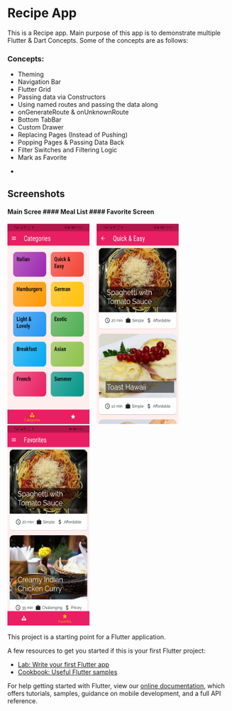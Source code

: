 # Recipe App 

This is a Recipe app. Main purpose of this app is to demonstrate multiple Flutter & Dart Concepts. Some of the concepts are as follows:

### Concepts:
- Theming
- Navigation Bar
- Flutter Grid
- Passing data via Constructors
- Using named routes and passing the data along 
- onGenerateRoute & onUnknownRoute
- Bottom TabBar
- Custom Drawer
- Replacing Pages (Instead of Pushing)
- Popping Pages & Passing Data Back
- Filter Switches and Filtering Logic
- Mark as Favorite

*
## Screenshots

#### Main Scree #### Meal List #### Favorite Screen
<!-- ![alt text](screenshots/main_screen.jpg)
![alt text](screenshots/meal_list.jpg)
![alt text](screenshots/favorites_screen.jpg) -->
<img src="screenshots/main_screen.jpg" width="185" height="450">&nbsp;&nbsp;&nbsp;&nbsp;<img src="screenshots/meal_list.jpg" width="185" height="450">&nbsp;&nbsp;&nbsp;&nbsp;<img src="screenshots/favorites_screen.jpg" width="185" height="450">


This project is a starting point for a Flutter application.

A few resources to get you started if this is your first Flutter project:

- [Lab: Write your first Flutter app](https://flutter.dev/docs/get-started/codelab)
- [Cookbook: Useful Flutter samples](https://flutter.dev/docs/cookbook)

For help getting started with Flutter, view our
[online documentation](https://flutter.dev/docs), which offers tutorials,
samples, guidance on mobile development, and a full API reference.
